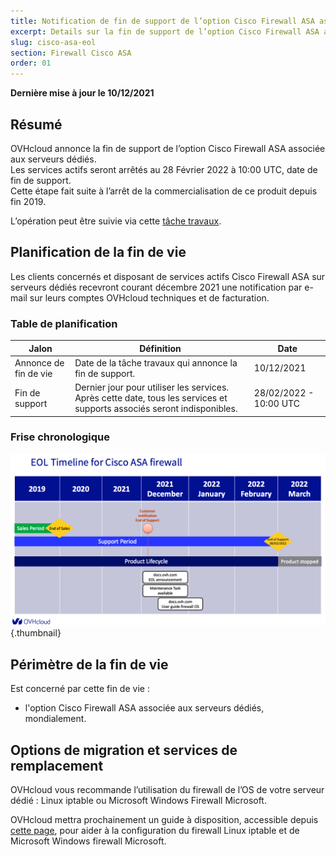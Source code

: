 ```yaml
---
title: Notification de fin de support de l’option Cisco Firewall ASA associée aux serveurs dédiés
excerpt: Details sur la fin de support de l’option Cisco Firewall ASA associée aux serveurs dédiés
slug: cisco-asa-eol
section: Firewall Cisco ASA
order: 01
---
```


**Dernière mise à jour le 10/12/2021**

## Résumé

OVHcloud annonce la fin de support de l’option Cisco Firewall ASA associée aux serveurs dédiés.<br>
Les services actifs seront arrêtés au 28 Février 2022 à 10:00 UTC, date de fin de support.<br>
Cette étape fait suite à l’arrêt de la commercialisation de ce produit depuis fin 2019.

L’opération peut être suivie via cette [tâche travaux](https://bare-metal-servers.status-ovhcloud.com/incidents/nv71djpdxzzq).

## Planification de la fin de vie

Les clients concernés et disposant de services actifs Cisco Firewall ASA sur serveurs dédiés recevront courant décembre 2021 une notification par e-mail sur leurs comptes OVHcloud techniques et de facturation.

### Table de planification

| Jalon                 | Définition                                                                                                          | Date       |
|-----------------------|---------------------------------------------------------------------------------------------------------------------|------------|
| Annonce de fin de vie | Date de la tâche travaux qui annonce la fin de support.  | 10/12/2021 |
| Fin de support | Dernier jour pour utiliser les services. Après cette date, tous les services et supports associés seront indisponibles. | 28/02/2022 - 10:00 UTC |

### Frise chronologique

![Timeline](images/cisco-asa-eol.png){.thumbnail}

## Périmètre de la fin de vie

Est concerné par cette fin de vie :

- l'option Cisco Firewall ASA associée aux serveurs dédiés, mondialement.

## Options de migration et services de remplacement

OVHcloud vous recommande l’utilisation du firewall de l’OS de votre serveur dédié : Linux iptable ou Microsoft Windows Firewall Microsoft.

OVHcloud mettra prochainement un guide à disposition, accessible depuis [cette page](https://docs.ovh.com/fr/dedicated/securiser-un-serveur-dedie/#configurer-le-pare-feu-interne-iptables), pour aider à la configuration du firewall Linux iptable et de Microsoft Windows firewall Microsoft.
